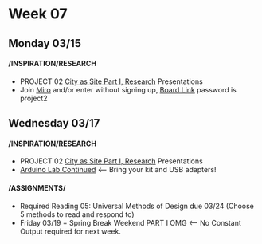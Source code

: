 # Week 07
## Monday 03/15

#### /INSPIRATION/RESEARCH
* PROJECT 02 [City as Site Part I, Research](Project2_CityasSite.md) Presentations
* Join [Miro](https://miro.com/welcome/f9gxky2nfwWqAQsCsddOvF7JtSjKbgY2ZMFG5pgpprmwSV9VsNeUc75HMhta96Z9) and/or enter without signing up, [Board Link](https://miro.com/app/board/o9J_lQWicg0=/) password is project2

## Wednesday 03/17

#### /INSPIRATION/RESEARCH

* PROJECT 02 [City as Site Part I, Research](Project2_CityasSite.md) Presentations
* [Arduino Lab Continued](https://docs.google.com/presentation/d/18kEhF5yB80mr9n4uDPztdqkZU14ployYpcoq9CAGomA/edit?usp=sharing) <-- Bring your kit and USB adapters!


#### /ASSIGNMENTS/

* Required Reading 05: Universal Methods of Design due 03/24 
(Choose 5 methods to read and respond to)
* Friday 03/19 = Spring Break Weekend PART I OMG <-- No Constant Output required for next week. 
